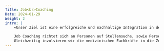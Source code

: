 ```yaml
---
Title: Job<br>Coaching
Date: 2024-01-29
Weight: 2
intro: |
    «Unser Ziel ist eine erfolgreiche und nachhaltige Integration in der Arbeitswelt»

    Job Coaching richtet sich an Personen auf Stellensuche, sowie Personen, die sich bereits im Arbeitsprozess befinden und zum weiteren Gelingen in der Arbeitswelt auf eine individuell festgelegte Begleitung angewiesen sind. Durch unser Job Coaching unterstützen und befähigen wir Menschen im arbeitsfeldbezogenen Kontext zu bestehen und dienen dadurch dem Aufbau der Arbeits- und Leistungsfähigkeit. Im Rahmen unseres systemischen Coachingansatzes thematisieren wir die integrationshemmenden Faktoren und gehen diese aktiv an. Wir erheben und stärken die vorhandenen Ressourcen und fördern dadurch die Selbstwirksamkeit.
    Gleichzeitig involvieren wir die medizinischen Fachkräfte in die Zusammenarbeit, um einen individuellen Reintegrationsplan zu erarbeiten und unterstützen die Arbeitgebenden in der administrativen, koordinativen und kommunikativen Umsetzung dessen.
---
```

